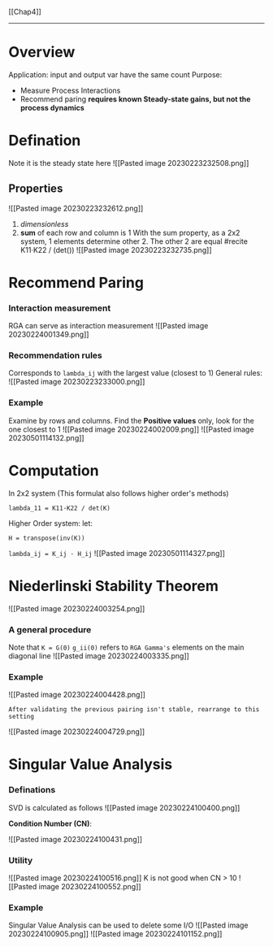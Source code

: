[[Chap4]]
****
# Overview
Application: input and output var have the same count
Purpose:
- Measure Process Interactions
- Recommend paring
**requires known Steady-state gains, but not the process dynamics**
# Defination
Note it is the steady state here
![[Pasted image 20230223232508.png]]
## Properties
![[Pasted image 20230223232612.png]]
1. _dimensionless_
2. **sum** of each row and column is 1
With the sum property, as a 2x2 system, 1 elements determine other 2. The other 2 are equal
#recite K11·K22 / (det())
![[Pasted image 20230223232735.png]]
# Recommend Paring
### Interaction measurement
RGA can serve as interaction measurement
![[Pasted image 20230224001349.png]]
### Recommendation rules
Corresponds to `lambda_ij` with the largest value (closest to 1)
General rules:
![[Pasted image 20230223233000.png]]
### Example
Examine by rows and columns.
Find the **Positive values** only, look for the one closest to 1
![[Pasted image 20230224002009.png]]
![[Pasted image 20230501114132.png]]
# Computation
In 2x2 system
(This formulat also follows higher order's methods)
```
lambda_11 = K11·K22 / det(K)
```

Higher Order system:
let:
```
H = transpose(inv(K))
```
`lambda_ij = K_ij · H_ij`
![[Pasted image 20230501114327.png]]

# Niederlinski Stability Theorem
![[Pasted image 20230224003254.png]]
### A general procedure
Note that `K = G(0)`
`g_ii(0)` refers to `RGA Gamma's` elements on the main diagonal line
![[Pasted image 20230224003335.png]]
### Example
![[Pasted image 20230224004428.png]]
```
After validating the previous pairing isn't stable, rearrange to this setting
```
![[Pasted image 20230224004729.png]]


# Singular Value Analysis
### Definations
SVD is calculated as follows
![[Pasted image 20230224100400.png]]

**Condition Number (CN)**:

![[Pasted image 20230224100431.png]]
### Utility
![[Pasted image 20230224100516.png]]
K is not good when CN > 10
![[Pasted image 20230224100552.png]]

### Example
Singular Value Analysis can be used to delete some I/O
![[Pasted image 20230224100905.png]]
![[Pasted image 20230224101152.png]]
